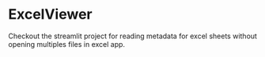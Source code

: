 # ExcelViewer
Checkout the streamlit project for reading metadata for excel sheets without opening multiples files in excel app.

